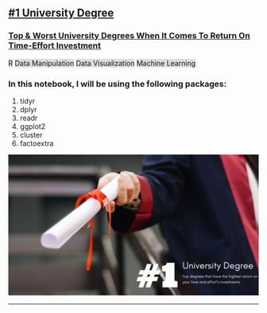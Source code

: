 ## [#1 University Degree](https://github.com/AminAlAit/degrees/blob/main/notebook.ipynb)

### [Top & Worst University Degrees When It Comes To Return On Time-Effort Investment](https://github.com/AminAlAit/degrees/blob/main/notebook.ipynb)
<span style="background-color: #DCDCDC">R</span> 
<span style="background-color: #DCDCDC">Data Manipulation</span> 
<span style="background-color: #DCDCDC">Data Visualization</span> 
<span style="background-color: #DCDCDC">Machine Learning</span> 

### In this notebook, I will be using the following packages:
1.    tidyr
2.    dplyr
3.    readr
4.    ggplot2
5.    cluster
6.    factoextra

![](/images/Degrees.png)

________________________
